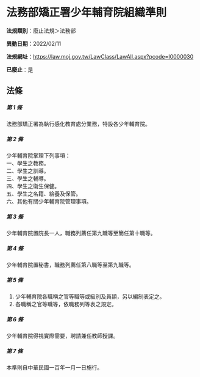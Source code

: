 # 法務部矯正署少年輔育院組織準則

**法規類別**：廢止法規＞法務部

**異動日期**：2022/02/11  

**法規網址**：https://law.moj.gov.tw/LawClass/LawAll.aspx?pcode=I0000030

**已廢止**：是



## 法條
##### 第 1 條
法務部矯正署為執行感化教育處分業務，特設各少年輔育院。

##### 第 2 條
少年輔育院掌理下列事項：  
一、學生之教務。  
二、學生之訓導。  
三、學生之輔導。  
四、學生之衛生保健。  
五、學生之名籍、給養及保管。  
六、其他有關少年輔育院管理事項。

##### 第 3 條
少年輔育院置院長一人，職務列薦任第九職等至簡任第十職等。

##### 第 4 條
少年輔育院置秘書，職務列薦任第八職等至第九職等。

##### 第 5 條
1. 少年輔育院各職稱之官等職等或級別及員額，另以編制表定之。
1. 各職稱之官等職等，依職務列等表之規定。

##### 第 6 條
少年輔育院得視實際需要，聘請兼任教師授課。

##### 第 7 條
本準則自中華民國一百年一月一日施行。


